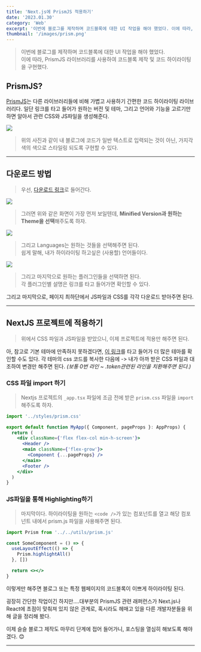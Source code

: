 ```yaml
---
title: 'Next.js에 PrismJS 적용하기'
date: '2023.01.30'
category: 'Web'
excerpt: '이번에 블로그를 제작하며 코드블록에 대한 UI 작업을 해야 했었다. 이에 따라, PrismJS 라이브러리를 사용하여 코드 하이라이팅을 구현하는 방법에 대해 정리해 봤다.'
thumbnail: '/images/prism.png'
---
```


> 이번에 블로그를 제작하며 코드블록에 대한 UI 작업을 해야 했었다.  
> 이에 따라, PrismJS 라이브러리를 사용하여 코드블록 제작 및 코드 하이라이팅을 구현했다.

## PrismJS?

[PrismJS](https://prismjs.com/)는 다른 라이브러리들에 비해 가볍고 사용하기 간편한 코드 하이라이팅 라이브러리다.
일단 링크를 타고 들어가 원하는 버전 및 테마, 그리고 언어와 기능을 고르기만 하면 알아서 관련 CSS와 JS파일을 생성해준다.

![](https://user-images.githubusercontent.com/67448481/215538521-c7d29e14-2834-4b35-bb8c-7ad290d64f5e.png)

> 위의 사진과 같이 내 블로그에 코드가 일반 텍스트로 입력되는 것이 아닌, 가지각색의 색으로 스타일링 되도록 구현할 수 있다.

---

## 다운로드 방법

> 우선, [다운로드 링크](https://prismjs.com/download.html#themes=prism-tomorrow&languages=markup+css+clike+javascript)로 들어간다.

![](https://user-images.githubusercontent.com/67448481/215537989-63f28179-951d-43ec-9239-7443edf96589.png)

> 그러면 위와 같은 화면이 가장 먼저 보일텐데, **Minified Version과 원하는 Theme을 선택**해주도록 하자.

![](https://user-images.githubusercontent.com/67448481/215538354-c7e4ea14-16c3-41f2-a984-2307c6400c8e.png)

> 그리고 Languages는 원하는 것들을 선택해주면 된다.  
> 쉽게 말해, 내가 하이라이팅 하고싶은 (사용할) 언어들이다.

![](https://user-images.githubusercontent.com/67448481/215538940-ee9b50e7-f2a3-4cea-888b-aff99d4dce2b.png)

> 그리고 마지막으로 원하는 플러그인들을 선택하면 된다.  
> 각 플러그인별 설명은 링크를 타고 들어가면 확인할 수 있다.

그리고 마지막으로, 페이지 최하단에서 JS파일과 CSS를 각각 다운로드 받아주면 된다.

---

## NextJS 프로젝트에 적용하기

> 위에서 CSS 파일과 JS파일을 받았으니, 이제 프로젝트에 적용만 해주면 된다.

아, 참고로 기본 테마에 만족하지 못하겠다면, [이 링크](https://github.com/PrismJS/prism-themes)를 타고 들어가 더 많은 테마를 확인할 수도 있다.
각 테마의 css 코드를 복사한 다음에 -> 내가 아까 받은 CSS 파일과 대조하여 변경만 해주면 된다.
_(보통 0번 라인 ~ .token관련된 라인을 치환해주면 된다.)_

### CSS 파일 import 하기

> Nextjs 프로젝트의 `_app.tsx` 파일에 조금 전에 받은 `prism.css` 파일을 `import` 해주도록 하자.

```jsx
import '../styles/prism.css'

export default function MyApp({ Component, pageProps }: AppProps) {
  return (
    <div className={'flex flex-col min-h-screen'}>
      <Header />
      <main className={'flex-grow'}>
        <Component {...pageProps} />
      </main>
      <Footer />
    </div>
  )
}
```

### JS파일을 통해 Highlighting하기

> 마지막이다. 하이라이팅을 원하는 `<code />`가 있는 컴포넌트를 열고 해당 컴포넌트 내에서 prism.js 파일을 사용해주면 된다.

```jsx
import Prism from '../../utils/prism.js'

const SomeComponent = () => {
  useLayoutEffect(() => {
    Prism.highlightAll()
  }, [])

  return <></>
}
```

이렇게만 해주면 블로그 또는 특정 웹페이지의 코드블록이 이쁘게 하이라이팅 된다.

굉장히 간단한 작업이긴 하지만....대부분의 PrismJS 관련 래퍼런스가 Next.js나 React에 초점이 맞춰져 있지 않은 관계로, 혹시라도 헤매고 있을 다른 개발자분들을 위해 글을 정리해 봤다.

이제 슬슬 블로그 제작도 마무리 단계에 접어 들어가니, 포스팅을 열심히 해보도록 해야겠다. 😊

---
